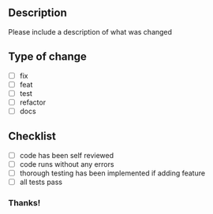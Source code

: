 ## Description

Please include a description of what was changed

## Type of change

- [ ] fix
- [ ] feat
- [ ] test
- [ ] refactor
- [ ] docs

## Checklist

- [ ] code has been self reviewed
- [ ] code runs without any errors
- [ ] thorough testing has been implemented if adding feature
- [ ] all tests pass

### Thanks!
